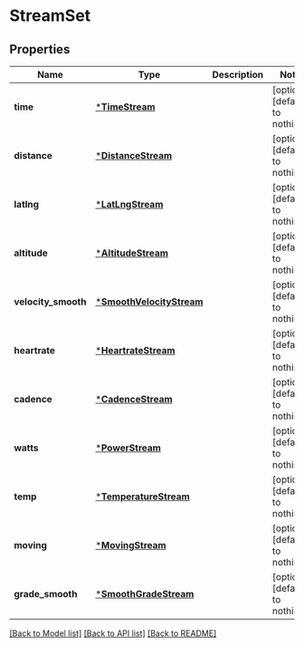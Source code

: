 # StreamSet


## Properties
Name | Type | Description | Notes
------------ | ------------- | ------------- | -------------
**time** | [***TimeStream**](TimeStream.md) |  | [optional] [default to nothing]
**distance** | [***DistanceStream**](DistanceStream.md) |  | [optional] [default to nothing]
**latlng** | [***LatLngStream**](LatLngStream.md) |  | [optional] [default to nothing]
**altitude** | [***AltitudeStream**](AltitudeStream.md) |  | [optional] [default to nothing]
**velocity_smooth** | [***SmoothVelocityStream**](SmoothVelocityStream.md) |  | [optional] [default to nothing]
**heartrate** | [***HeartrateStream**](HeartrateStream.md) |  | [optional] [default to nothing]
**cadence** | [***CadenceStream**](CadenceStream.md) |  | [optional] [default to nothing]
**watts** | [***PowerStream**](PowerStream.md) |  | [optional] [default to nothing]
**temp** | [***TemperatureStream**](TemperatureStream.md) |  | [optional] [default to nothing]
**moving** | [***MovingStream**](MovingStream.md) |  | [optional] [default to nothing]
**grade_smooth** | [***SmoothGradeStream**](SmoothGradeStream.md) |  | [optional] [default to nothing]


[[Back to Model list]](./README.md#models) [[Back to API list]](./README.md#api-endpoints) [[Back to README]](./README.md)


